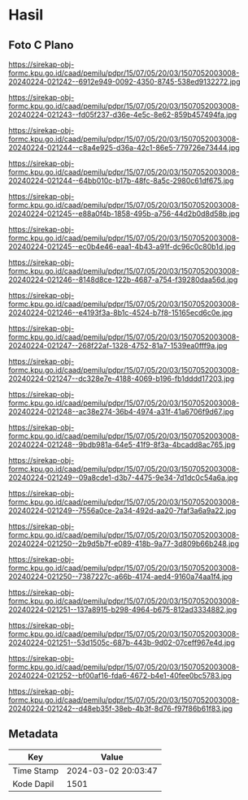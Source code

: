 # Hasil

## Foto C Plano

https://sirekap-obj-formc.kpu.go.id/caad/pemilu/pdpr/15/07/05/20/03/1507052003008-20240224-021242--6912e949-0092-4350-8745-538ed9132272.jpg

https://sirekap-obj-formc.kpu.go.id/caad/pemilu/pdpr/15/07/05/20/03/1507052003008-20240224-021243--fd05f237-d36e-4e5c-8e62-859b457494fa.jpg

https://sirekap-obj-formc.kpu.go.id/caad/pemilu/pdpr/15/07/05/20/03/1507052003008-20240224-021244--c8a4e925-d36a-42c1-86e5-779726e73444.jpg

https://sirekap-obj-formc.kpu.go.id/caad/pemilu/pdpr/15/07/05/20/03/1507052003008-20240224-021244--64bb010c-b17b-48fc-8a5c-2980c61df675.jpg

https://sirekap-obj-formc.kpu.go.id/caad/pemilu/pdpr/15/07/05/20/03/1507052003008-20240224-021245--e88a0f4b-1858-495b-a756-44d2b0d8d58b.jpg

https://sirekap-obj-formc.kpu.go.id/caad/pemilu/pdpr/15/07/05/20/03/1507052003008-20240224-021245--ec0b4e46-eaa1-4b43-a91f-dc96c0c80b1d.jpg

https://sirekap-obj-formc.kpu.go.id/caad/pemilu/pdpr/15/07/05/20/03/1507052003008-20240224-021246--8148d8ce-122b-4687-a754-f39280daa56d.jpg

https://sirekap-obj-formc.kpu.go.id/caad/pemilu/pdpr/15/07/05/20/03/1507052003008-20240224-021246--e4193f3a-8b1c-4524-b7f8-15165ecd6c0e.jpg

https://sirekap-obj-formc.kpu.go.id/caad/pemilu/pdpr/15/07/05/20/03/1507052003008-20240224-021247--268f22af-1328-4752-81a7-1539ea0fff9a.jpg

https://sirekap-obj-formc.kpu.go.id/caad/pemilu/pdpr/15/07/05/20/03/1507052003008-20240224-021247--dc328e7e-4188-4069-b196-fb1dddd17203.jpg

https://sirekap-obj-formc.kpu.go.id/caad/pemilu/pdpr/15/07/05/20/03/1507052003008-20240224-021248--ac38e274-36b4-4974-a31f-41a6706f9d67.jpg

https://sirekap-obj-formc.kpu.go.id/caad/pemilu/pdpr/15/07/05/20/03/1507052003008-20240224-021248--9bdb981a-64e5-41f9-8f3a-4bcadd8ac765.jpg

https://sirekap-obj-formc.kpu.go.id/caad/pemilu/pdpr/15/07/05/20/03/1507052003008-20240224-021249--09a8cde1-d3b7-4475-9e34-7d1dc0c54a6a.jpg

https://sirekap-obj-formc.kpu.go.id/caad/pemilu/pdpr/15/07/05/20/03/1507052003008-20240224-021249--7556a0ce-2a34-492d-aa20-7faf3a6a9a22.jpg

https://sirekap-obj-formc.kpu.go.id/caad/pemilu/pdpr/15/07/05/20/03/1507052003008-20240224-021250--2b9d5b7f-e089-418b-9a77-3d809b66b248.jpg

https://sirekap-obj-formc.kpu.go.id/caad/pemilu/pdpr/15/07/05/20/03/1507052003008-20240224-021250--7387227c-a66b-4174-aed4-9160a74aa1f4.jpg

https://sirekap-obj-formc.kpu.go.id/caad/pemilu/pdpr/15/07/05/20/03/1507052003008-20240224-021251--137a8915-b298-4964-b675-812ad3334882.jpg

https://sirekap-obj-formc.kpu.go.id/caad/pemilu/pdpr/15/07/05/20/03/1507052003008-20240224-021251--53d1505c-687b-443b-9d02-07ceff967e4d.jpg

https://sirekap-obj-formc.kpu.go.id/caad/pemilu/pdpr/15/07/05/20/03/1507052003008-20240224-021252--bf00af16-fda6-4672-b4e1-40fee0bc5783.jpg

https://sirekap-obj-formc.kpu.go.id/caad/pemilu/pdpr/15/07/05/20/03/1507052003008-20240224-021242--d48eb35f-38eb-4b3f-8d76-f97f86b61f83.jpg


## Metadata

| Key        | Value               |
| ---------- | ------------------- |
| Time Stamp | 2024-03-02 20:03:47 |
| Kode Dapil | 1501                |



